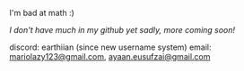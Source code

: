 I'm bad at math :)


*I don't have much in my github yet sadly, more coming soon!*

discord: earthiian (since new username system)
email: mariolazy123@gmail.com, ayaan.eusufzai@gmail.com
<!---
EARTHIIAN/EARTHIIAN is a ✨ special ✨ repository because its `README.md` (this file) appears on your GitHub profile.
You can click the Preview link to take a look at your changes.
--->
